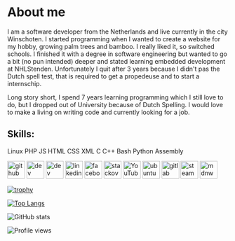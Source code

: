 # About me

I am a software developer from the Netherlands and live currently in the city Winschoten. I started programming when I wanted to create a website for my hobby, growing palm trees and bamboo. I really liked it, so switched schools. I finished it with a degree in software engineering but wanted to go a bit (no pun intended) deeper and stated learning embedded development at NHLStenden. Unfortunately I quit after 3 years because I didn't pas the Dutch spell test, that is required to get a propedeuse and to start a internschip.

Long story short, I spend 7 years learning programming which I still love to do, but I dropped out of University because of Dutch Spelling. I would love to make a living on writing code and currently looking for a job.

## Skills: 
Linux 
PHP
JS 
HTML 
CSS
XML 
C 
C++
Bash 
Python
Assembly

[<img src='https://cdn.jsdelivr.net/npm/simple-icons@3.0.1/icons/github.svg' alt='github' height='40'>](https://github.com/jorisrietveld)  [<img src='https://cdn.jsdelivr.net/npm/simple-icons@3.0.1/icons/dev-dot-to.svg' alt='dev' height='40'>](https://dev.to/jorisrietveld)  [<img src='https://cdn.jsdelivr.net/npm/simple-icons@3.0.1/icons/hashnode.svg' alt='dev' height='40'>](https://hashnode.com/@jorisrietveld)  [<img src='https://cdn.jsdelivr.net/npm/simple-icons@3.0.1/icons/linkedin.svg' alt='linkedin' height='40'>](https://www.linkedin.com/in/joris-rietveld/)  [<img src='https://cdn.jsdelivr.net/npm/simple-icons@3.0.1/icons/facebook.svg' alt='facebook' height='40'>](https://www.facebook.com/jorisrietveld)  [<img src='https://cdn.jsdelivr.net/npm/simple-icons@3.0.1/icons/stackoverflow.svg' alt='stackoverflow' height='40'>](https://stackoverflow.com/users/3032426)  [<img src='https://cdn.jsdelivr.net/npm/simple-icons@3.0.1/icons/youtube.svg' alt='YouTube' height='40'>](https://www.youtube.com/channel/Qs6RPV0CFRERGLk7GrsRRA)  [<img src='https://cdn.jsdelivr.net/npm/simple-icons@3.0.1/icons/ubuntu.svg' alt='ubuntu' height='40'>](https://askubuntu.com/users/410543/joris-rietveld)  [<img src='https://cdn.jsdelivr.net/npm/simple-icons@3.0.1/icons/gitlab.svg' alt='gitlab' height='40'>](https://gitlab.com/jorisrietveld)  [<img src='https://cdn.jsdelivr.net/npm/simple-icons@3.0.1/icons/steam.svg' alt='steam' height='40'>](https://steamcommunity.com/id/jorisrietveld/)  [<img src='https://cdn.jsdelivr.net/npm/simple-icons@3.0.1/icons/mdnwebdocs.svg' alt='mdnwebdocs' height='40'>](https://developer.mozilla.org/en-US/profiles/jorisrietveldjorisrietveld)  

[![trophy](https://github-profile-trophy.vercel.app/?username=jorisrietveld)](https://github.com/ryo-ma/github-profile-trophy)

[![Top Langs](https://github-readme-stats.vercel.app/api/top-langs/?username=jorisrietveld)](https://github.com/anuraghazra/github-readme-stats)

![GitHub stats](https://github-readme-stats.vercel.app/api?username=jorisrietveld&show_icons=true&count_private=true)  

![Profile views](https://gpvc.arturio.dev/jorisrietveld)  
